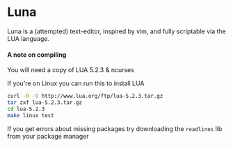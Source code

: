 # Luna

Luna is a (attempted) text-editor, inspired by vim, and fully scriptable via the LUA language.

#### A note on compiling

You will need a copy of LUA 5.2.3 & ncurses

If you're on Linux you can run this to install LUA
```bash
curl -R -O http://www.lua.org/ftp/lua-5.2.3.tar.gz
tar zxf lua-5.2.3.tar.gz
cd lua-5.2.3
make linux test
```

If you get errors about missing packages try downloading the `readlines` lib from your package manager

